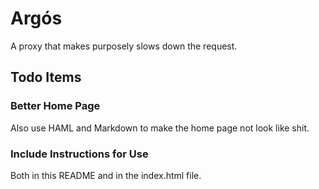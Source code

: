 Argós
=======

A proxy that makes purposely slows down the request.

## Todo Items

### Better Home Page
Also use HAML and Markdown to make the home page not look like shit.

### Include Instructions for Use
Both in this README and in the index.html file.
